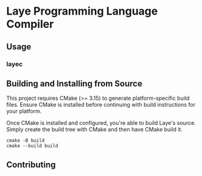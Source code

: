 # Laye Programming Language Compiler

## Usage

### layec

## Building and Installing from Source

This project requires CMake (>= 3.15) to generate platform-specific build files.
Ensure CMake is installed before continuing with build instructions for your platform.

Once CMake is installed and configured, you're able to build Laye's source. Simply create the build tree with CMake and then have CMake build it.

```
cmake -B build
cmake --build build
```

## Contributing
